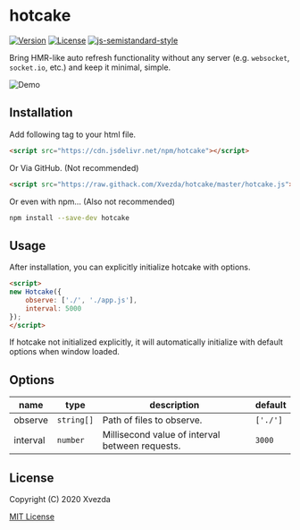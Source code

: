 # hotcake

[![Version](https://img.shields.io/npm/v/hotcake)](https://npm.im/hotcake)
[![License](https://img.shields.io/npm/l/hotcake)](https://npm.im/hotcake)
[![js-semistandard-style](https://img.shields.io/badge/code%20style-semistandard-brightgreen.svg)](https://github.com/standard/semistandard)

Bring HMR-like auto refresh functionality without any server (e.g. `websocket`, `socket.io`, etc.) and keep it minimal, simple.

![Demo](https://gist.githubusercontent.com/Xvezda/926edfc7b961c31a17751a8c9f4351b6/raw/hotcake.gif)

## Installation

Add following tag to your html file.

```html
<script src="https://cdn.jsdelivr.net/npm/hotcake"></script>
```

Or Via GitHub. (Not recommended)

```html
<script src="https://raw.githack.com/Xvezda/hotcake/master/hotcake.js"></script>
```

Or even with npm... (Also not recommended)

```sh
npm install --save-dev hotcake
```

## Usage

After installation, you can explicitly initialize hotcake with options.

```html
<script>
new Hotcake({
    observe: ['./', './app.js'],
    interval: 5000
});
</script>
```

If hotcake not initialized explicitly, it will automatically initialize with default options when window loaded.

## Options

| name     | type       | description                                     | default  |
| -------- | ---------- | ----------------------------------------------- | -------  |
| observe  | `string[]` | Path of files to observe.                       | `['./']` |
| interval | `number`   | Millisecond value of interval between requests. | `3000`   |

## License

Copyright (C) 2020 Xvezda

[MIT License](LICENSE)
